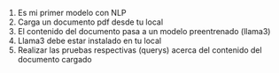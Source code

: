 1. Es mi primer modelo con NLP
2. Carga un documento pdf desde tu local
3. El contenido del documento pasa a un modelo preentrenado (llama3)
4. Llama3 debe estar instalado en tu local
5. Realizar las pruebas respectivas (querys) acerca del contenido del documento cargado
   
